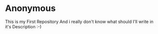 # Anonymous
This is my First Repository And i really don't know what should I'll write in it's Description :-)
